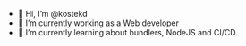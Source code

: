 - 👋 Hi, I’m @kostekd
- 👀 I’m currently working as a Web developer
- 🌱 I’m currently learning about bundlers, NodeJS and CI/CD. 


<!---
kostekd/kostekd is a ✨ special ✨ repository because its `README.md` (this file) appears on your GitHub profile.
You can click the Preview link to take a look at your changes.
--->
